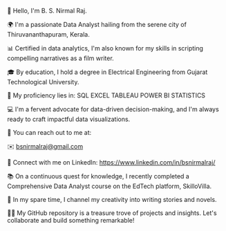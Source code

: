 👋 Hello, I'm B. S. Nirmal Raj.

🌍 I'm a passionate Data Analyst hailing from the serene city of Thiruvananthapuram, Kerala.

📊 Certified in data analytics, I'm also known for my skills in scripting compelling narratives as a film writer.

🎓 By education, I hold a degree in Electrical Engineering from Gujarat Technological University.

💼 My proficiency lies in:
SQL
EXCEL
TABLEAU
POWER BI
STATISTICS

💻 I'm a fervent advocate for data-driven decision-making, and I'm always ready to craft impactful data visualizations.

📧 You can reach out to me at:

✉️ bsnirmalraj@gmail.com

🔗 Connect with me on LinkedIn: https://www.linkedin.com/in/bsnirmalraj/ 

📚 On a continuous quest for knowledge, I recently completed a Comprehensive Data Analyst course on the EdTech platform, SkilloVilla.

📖 In my spare time, I channel my creativity into writing stories and novels.

👨‍💻 My GitHub repository is a treasure trove of projects and insights. Let's collaborate and build something remarkable!

<!---
bsnirmalraj/bsnirmalraj is a ✨ special ✨ repository because its `README.md` (this file) appears on your GitHub profile.
You can click the Preview link to take a look at your changes.
--->
